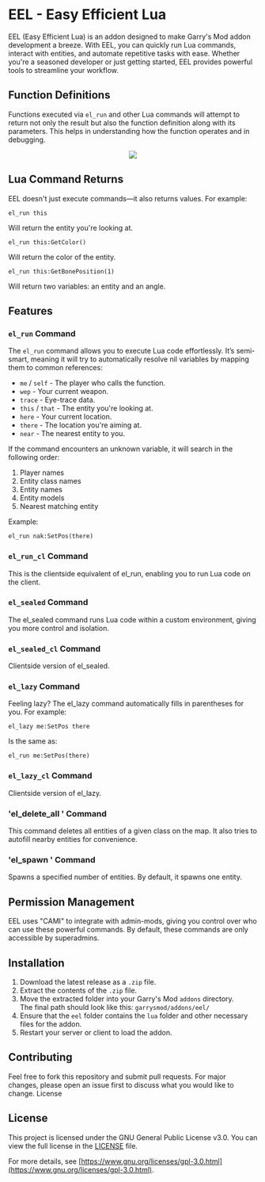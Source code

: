 # EEL - Easy Efficient Lua

EEL (Easy Efficient Lua) is an addon designed to make Garry's Mod addon development a breeze. With EEL, you can quickly run Lua commands, interact with entities, and automate repetitive tasks with ease. Whether you're a seasoned developer or just getting started, EEL provides powerful tools to streamline your workflow.

## Function Definitions
Functions executed via `el_run` and other Lua commands will attempt to return not only the result but also the function definition along with its parameters. This helps in understanding how the function operates and in debugging.
<p align="center">
  <img src="https://github.com/user-attachments/assets/2989d9e1-32e5-4b6e-99c4-091d865901ab">
</p>

## Lua Command Returns
EEL doesn't just execute commands—it also returns values. For example:
```
el_run this
```
Will return the entity you're looking at.
```
el_run this:GetColor()
```

Will return the color of the entity.

```
el_run this:GetBonePosition(1)
```

Will return two variables: an entity and an angle.

## Features

### `el_run` Command
The `el_run` command allows you to execute Lua code effortlessly. It’s semi-smart, meaning it will try to automatically resolve nil variables by mapping them to common references:

- `me` / `self` - The player who calls the function.
- `wep` - Your current weapon.
- `trace` - Eye-trace data.
- `this` / `that` - The entity you're looking at.
- `here` - Your current location.
- `there` - The location you're aiming at.
- `near` - The nearest entity to you.

If the command encounters an unknown variable, it will search in the following order:
1. Player names
2. Entity class names
3. Entity names
4. Entity models
5. Nearest matching entity

Example:
```
el_run nak:SetPos(there)
```

### `el_run_cl` Command

This is the clientside equivalent of el_run, enabling you to run Lua code on the client.

### `el_sealed` Command

The el_sealed command runs Lua code within a custom environment, giving you more control and isolation.

### `el_sealed_cl` Command

Clientside version of el_sealed.

### `el_lazy` Command

Feeling lazy? The el_lazy command automatically fills in parentheses for you. For example:
```
el_lazy me:SetPos there
```
Is the same as:
```
el_run me:SetPos(there)
```

### `el_lazy_cl` Command

Clientside version of el_lazy.

### 'el_delete_all <entity class>' Command

This command deletes all entities of a given class on the map. It also tries to autofill nearby entities for convenience.

### 'el_spawn <entity class> <amount>' Command

Spawns a specified number of entities. By default, it spawns one entity.

## Permission Management

EEL uses "CAMI" to integrate with admin-mods, giving you control over who can use these powerful commands. By default, these commands are only accessible by superadmins.

## Installation

1. Download the latest release as a `.zip` file.
2. Extract the contents of the `.zip` file.
3. Move the extracted folder into your Garry's Mod `addons` directory. <br>The final path should look like this: `garrysmod/addons/eel/`
4. Ensure that the `eel` folder contains the `lua` folder and other necessary files for the addon.
5. Restart your server or client to load the addon.

## Contributing

Feel free to fork this repository and submit pull requests. For major changes, please open an issue first to discuss what you would like to change.
License

## License

This project is licensed under the GNU General Public License v3.0. You can view the full license in the [LICENSE](LICENSE) file.

For more details, see [https://www.gnu.org/licenses/gpl-3.0.html](https://www.gnu.org/licenses/gpl-3.0.html).
